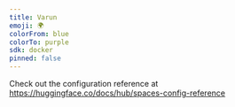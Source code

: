 ```yaml
---
title: Varun
emoji: 🌍
colorFrom: blue
colorTo: purple
sdk: docker
pinned: false
---
```


Check out the configuration reference at https://huggingface.co/docs/hub/spaces-config-reference
